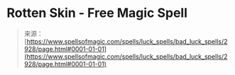 <!--yml

category: 未分类

date: 2024-06-12 18:36:37

-->

# Rotten Skin - Free Magic Spell

> 来源：[https://www.spellsofmagic.com/spells/luck_spells/bad_luck_spells/2928/page.html#0001-01-01](https://www.spellsofmagic.com/spells/luck_spells/bad_luck_spells/2928/page.html#0001-01-01)
